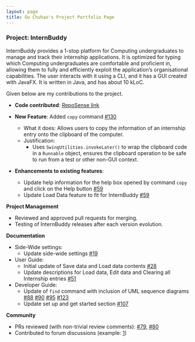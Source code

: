 ```yaml
---
layout: page
title: Ou Chuhao's Project Portfolio Page
---
```


### Project: InternBuddy

InternBuddy provides a 1-stop platform for Computing undergraduates to manage and track their internship applications. It is optimized for typing which Computing undergraduates are comfortable and proficient in, allowing them to fully and efficiently exploit the application’s organisational capabilities.
The user interacts with it using a CLI, and it has a GUI created with JavaFX. It is written in Java, and has about 10 kLoC.

Given below are my contributions to the project.

* **Code contributed**: [RepoSense link](https://nus-cs2103-ay2223s2.github.io/tp-dashboard/?search=derricksaltfish&breakdown=true)

* **New Feature**: Added `copy` command [#130](https://github.com/AY2223S2-CS2103T-T14-3/tp/pull/130)
  * What it does: Allows users to copy the information of an internship entry onto the clipboard of the computer.
  * Justification:
    * Uses `SwingUtilities.invokeLater()` to wrap the clipboard code in a `Runnable` object, ensures the clipboard operation to be safe to run from a test or other non-GUI context.

* **Enhancements to existing features**:
  * Update help information for the help box opened by command `copy` and click on the Help button [#59](https://github.com/AY2223S2-CS2103T-T14-3/tp/pull/59)
  * Update Load Data feature to fit for InternBuddy [#59](https://github.com/AY2223S2-CS2103T-T14-3/tp/pull/59)

**Project Management**
* Reviewed and approved pull requests for merging.
* Testing of InternBuddy releases after each version evolution.

**Documentation**
* Side-Wide settings:
  * Update side-wide settings [#19](https://github.com/AY2223S2-CS2103T-T14-3/tp/pull/19)
* User Guide:
  * Initial update of Save data and Load data contents [#28](https://github.com/AY2223S2-CS2103T-T14-3/tp/pull/28)
  * Update descriptions for Load data, Edit data and Clearing all Internship entries [#51](https://github.com/AY2223S2-CS2103T-T14-3/tp/pull/51)
* Developer Guide:
  * Update of `find` command with inclusion of UML sequence diagrams [#88](https://github.com/AY2223S2-CS2103T-T14-3/tp/pull/88) [#90](https://github.com/AY2223S2-CS2103T-T14-3/tp/pull/90) [#95](https://github.com/AY2223S2-CS2103T-T14-3/tp/pull/95) [#123](https://github.com/AY2223S2-CS2103T-T14-3/tp/pull/123)
  * Update set up and get started section [#107](https://github.com/AY2223S2-CS2103T-T14-3/tp/pull/107)

**Community**
* PRs reviewed (with non-trivial review comments): [#79](https://github.com/AY2223S2-CS2103T-T14-3/tp/pull/79), [#80](https://github.com/AY2223S2-CS2103T-T14-3/tp/pull/80)
* Contributed to forum discussions (example: [1](https://github.com/nus-cs2103-AY2223S2/forum/issues/340))
